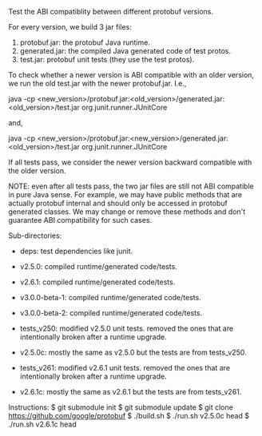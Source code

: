 Test the ABI compatiblity between different protobuf versions.

For every version, we build 3 jar files:
  1. protobuf.jar: the protobuf Java runtime.
  2. generated.jar: the compiled Java generated code of test protos.
  3. test.jar: protobuf unit tests (they use the test protos).

To check whether a newer version is ABI compatible with an older version,
we run the old test.jar with the newer protobuf.jar. I.e.,

java -cp <new_version>/protobuf.jar:<old_version>/generated.jar:<old_version>/test.jar org.junit.runner.JUnitCore <tests>

and,

java -cp <new_version>/protobuf.jar:<new_version>/generated.jar:<old_version>/test.jar org.junit.runner.JUnitCore <tests>

If all tests pass, we consider the newer version backward compatible with the
older version.

NOTE: even after all tests pass, the two jar files are still not ABI compatible
in pure Java sense. For example, we may have public methods that are actually
protobuf internal and should only be accessed in protobuf generated classes. We
may change or remove these methods and don't guarantee ABI compatibility for
such cases.

Sub-directories:
* deps: test dependencies like junit.
* v2.5.0: compiled runtime/generated code/tests.
* v2.6.1: compiled runtime/generated code/tests.
* v3.0.0-beta-1: compiled runtime/generated code/tests.
* v3.0.0-beta-2: compiled runtime/generated code/tests.

* tests_v250: modified v2.5.0 unit tests. removed the ones that are
              intentionally broken after a runtime upgrade.
* v2.5.0c: mostly the same as v2.5.0 but the tests are from tests_v250.
* tests_v261: modified v2.6.1 unit tests. removed the ones that are
              intentionally broken after a runtime upgrade.
* v2.6.1c: mostly the same as v2.6.1 but the tests are from tests_v261.

Instructions:
  $ git submodule init
  $ git submodule update
  $ git clone https://github.com/google/protobuf
  $ ./build.sh
  $ ./run.sh v2.5.0c head
  $ ./run.sh v2.6.1c head

